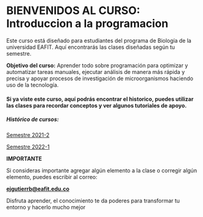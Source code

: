 # BIENVENIDOS AL CURSO: **Introduccion a la programacion**

Este curso está diseñado para estudiantes del programa de Biología de la universidad EAFIT. 
Aquí encontrarás las clases diseñadas según tu semestre. 

**Objetivo del curso:** Aprender todo sobre programación para optimizar y automatizar tareas manuales,
ejecutar análisis de manera más rápida y precisa y apoyar procesos de investigación de microorganismos haciendo uso de la tecnología.

#### Si ya viste este curso, aquí podrás encontrar el historico, puedes utilizar las clases para recordar conceptos y ver algunos tutoriales de apoyo.

##### Histórico de cursos:

[Semestre 2021-2](https://github.com/ejisselgb/Introduccion-a-la-programacion/tree/semestre-2021-2)  

[Semestre 2022-1](https://github.com/ejisselgb/Introduccion-a-la-programacion/tree/semestre-2022-1)


**IMPORTANTE**

Si consideras importante agregar algún elemento a la clase o corregir algún elemento, puedes escribir al correo:

**ejgutierrb@eafit.edu.co**

Disfruta aprender, el conocimiento te da poderes para transformar tu entorno y hacerlo mucho mejor

